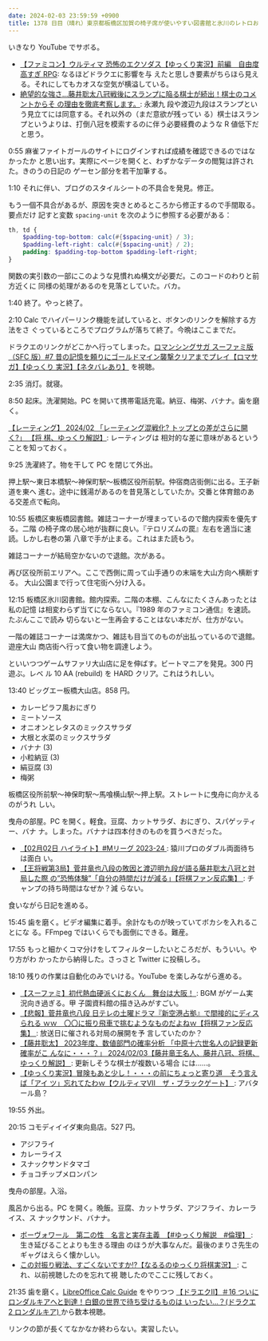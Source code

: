 ```yaml
---
date: 2024-02-03 23:59:59 +0900
title: 1378 日目（晴れ）東京都板橋区加賀の椅子席が使いやすい図書館と氷川のレトロおしゃれ図書館
---
```


いきなり YouTube でサボる。

* [【ファミコン】ウルティマ 恐怖のエクソダス【ゆっくり実況】前編　自由度高すぎ
  RPG](https://www.youtube.com/watch?v=Ngk6rcmhw4o): なるほどドラクエに影響を与
  えたと思しき要素がちらほら見える。それにしてもカオスな空気が横溢している。
* [絶望的な強さ…藤井聡太八冠戦後にスランプに陥る棋士が続出！棋士のコメントからそ
  の理由を徹底考察します。](https://www.youtube.com/watch?v=7aS6EReGdd8): 永瀬九
  段や渡辺九段はスランプという見立てには同意する。それ以外の（まだ意欲が残ってい
  る）棋士はスランプというよりは、打倒八冠を模索するのに伴う必要経費のような R
  値低下だと思う。

0:55 麻雀ファイトガールのサイトにログインすれば成績を確認できるのではなかったか
と思い出す。実際にページを開くと、わずかなデータの閲覧は許された。きのうの日記の
ゲーセン部分を若干加筆する。

1:10 それに伴い、ブログのスタイルシートの不具合を発見。修正。

もう一個不具合があるが、原因を突きとめるところから修正するので手間取る。要点だけ
記すと変数 `spacing-unit` を次のように参照する必要がある：

```scss
th, td {
    $padding-top-bottom: calc(#{$spacing-unit} / 3);
    $padding-left-right: calc(#{$spacing-unit} / 2);
    padding: $padding-top-bottom $padding-left-right;
}
```

関数の実引数の一部にこのような見慣れぬ構文が必要だ。このコードのわりと前方近くに
同様の処理があるのを見落としていた。バカ。

1:40 終了。やっと終了。

2:10 Calc でハイパーリンク機能を試していると、ボタンのリンクを解除する方法をさ
ぐっているところでプログラムが落ちて終了。今晩はここまでだ。

ドラクエのリンクがどこかへ行ってしまった。[ロマンシングサガ スーファミ版（SFC
版）#7 昔の記憶を頼りにゴールドマイン襲撃クリアまでプレイ【ロマサガ】【ゆっくり
実況】【ネタバレあり】](https://www.youtube.com/watch?v=35LlN0LjOQo) を視聴。

2:35 消灯。就寝。

8:50 起床。洗濯開始。PC を開いて携帯電話充電。納豆、梅粥、バナナ。歯を磨く。

[【レーティング】 2024/02 「レーティング混戦化? トップとの差がさらに開く?」 【将
棋、ゆっくり解説】](https://www.youtube.com/watch?v=mPnLGnw1jqo): レーティングは
相対的な差に意味があるということを知っておく。

9:25 洗濯終了。物を干して PC を閉じて外出。

押上駅～東日本橋駅～神保町駅～板橋区役所前駅。仲宿商店街側に出る。王子新道を東へ
進む。途中に銭湯があるのを昔見落としていたか。交番と体育館のある交差点で転向。

10:55 板橋区東板橋図書館。雑誌コーナーが埋まっているので館内探索を優先する。二階
の椅子席の居心地が抜群に良い。『テロリズムの罠』左右を適当に速読。しかし右巻の第
八章で手が止まる。これはまた読もう。

雑誌コーナーが結局空かないので退館。次がある。

再び区役所前エリアへ。ここで西側に周って山手通りの末端を大山方向へ横断する。
大山公園まで行って住宅街へ分け入る。

12:15 板橋区氷川図書館。館内探索。二階の本棚、こんなにたくさんあったとは私の記憶
は相変わらず当てにならない。『1989 年のファミコン通信』を速読。たぶんここで読み
切らないと一生再会することはない本だが、仕方がない。

一階の雑誌コーナーは満席かつ、雑誌も目当てのものが出払っているので退館。遊座大山
商店街へ行って食い物を調達しよう。

といいつつゲームサファリ大山店に足を伸ばす。ビートマニアを発見。300 円遊ぶ。レベ
ル 10 AA (rebuild) を HARD クリア。これはうれしい。

13:40 ビッグエー板橋大山店。858 円。

* カレーピラフ風おにぎり
* ミートソース
* オニオンとレタスのミックスサラダ
* 大根と水菜のミックスサラダ
* バナナ (3)
* 小粒納豆 (3)
* 絹豆腐 (3)
* 梅粥

板橋区役所前駅～神保町駅～馬喰横山駅～押上駅。ストレートに曳舟に向かえるのがうれ
しい。

曳舟の部屋。PC を開く。軽食。豆腐、カットサラダ、おにぎり、スパゲッティー、バナ
ナ。しまった。バナナは四本付きのものを買うべきだった。

* [【02月02日 ハイライト】#Mリーグ 2023-24
  ](https://www.youtube.com/watch?v=eLol_UhNu2A): 猿川プロのダブル両面待ちは面白
  い。
* [【王将戦第3局】菅井竜也八段の敗因と渡辺明九段が語る藤井聡太八冠と対局した際
  の”恐怖体験”「自分の時間だけが減る」【将棋ファン反応集】
  ](https://www.youtube.com/watch?v=gnXKgq5URhM): チャンプの持ち時間はなぜか？減
  らない。

食いながら日記を進める。

15:45 歯を磨く。ビデオ編集に着手。余計なものが映っていてボカシを入れることにな
る。FFmpeg ではいくらでも面倒にできる。難産。

17:55 もっと細かくコマ分けをしてフィルターしたいところだが、もういい。やり方がわ
かったから納得した。さっさと Twitter に投稿しろ。

18:10 残りの作業は自動化のみでいける。YouTube を楽しみながら進める。

* [【スーファミ】初代熱血硬派くにおくん　舞台は大阪！
  ](https://www.youtube.com/watch?v=yKdTDzfc7F8): BGM がゲーム実況向き過ぎる。甲
  子園資料館の描き込みがすごい。
* [【悲報】菅井竜也八段 日テレの土曜ドラマ『新空港占拠』で間接的にディスられる
  ｗｗ　〇〇に振り飛車で挑むようなものだよねｗ【将棋ファン反応集】
  ](https://www.youtube.com/watch?v=m9EEm9G8_m4): 放送日に催される対局の展開を予
  言していたのか？
* [【藤井聡太】 2023年度、数値部門の確率分析 「中原十六世名人の記録更新確率がこ
  んなに・・・？」 2024/02/03【藤井竜王名人、藤井八冠、将棋、ゆっくり解説】
  ](https://www.youtube.com/watch?v=5gcRtlvBTlQ): 更新しそうな棋士が複数いる場合
  には……。
* [【ゆっくり実況】冒険もあと少し！・・・の前にちょっと寄り道　そう言えば「アイ
  ツ」忘れてたわｗ【ウルティマⅦ　ザ・ブラックゲート】
  ](https://www.youtube.com/watch?v=Qvxo5xxaqp8): アバタール島？

19:55 外出。

20:15 コモディイイダ東向島店。527 円。

* アジフライ
* カレーライス
* スナックサンドタマゴ
* チョコチップメロンパン

曳舟の部屋。入浴。

風呂から出る。PC を開く。晩飯。豆腐、カットサラダ、アジフライ、カレーライス、ス
ナックサンド、バナナ。

* [ボーヴォワール　第二の性　名言と実存主義　【#ゆっくり解説　#倫理】
  ](https://www.youtube.com/watch?v=86K9n4lTYeM): 生き延びることよりも生きる理由
  のほうが大事なんだ。最後のまりさ先生のギャグはえらく懐かしい。
* [この対振り戦法、すごくないですか⁉【なるるのゆっくり将棋実況】
  ](https://www.youtube.com/watch?v=mHyakmA8GqI): これ、以前視聴したのを忘れて視
  聴したのでここに残しておく。

21:35 歯を磨く。[LibreOffice Calc Guide] をやりつつ
[【ドラエクⅡ】＃16 ついにロンダルキアへと到達！白銀の世界で待ち受けるものは
いったい…？(ドラクエ2 ロンダルキア)
](https://www.youtube.com/watch?v=Whs5NfYShOQ) から数本視聴。

リンクの節が長くてなかなか終わらない。実習したい。

[LibreOffice Calc Guide]: https://documentation.libreoffice.org/en/english-documentation/calc/
